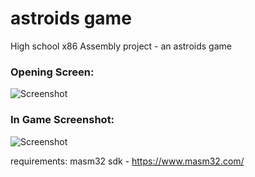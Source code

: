 # astroids game
High school x86 Assembly project - an astroids game

### Opening Screen:


![Screenshot](/Pics-Readme/openScreen.bmp?raw=true "opening screen")


### In Game Screenshot:


![Screenshot](/Pics-Readme/screenShot.jpg?raw=true "in game screenshot")



requirements:
    masm32 sdk - https://www.masm32.com/
